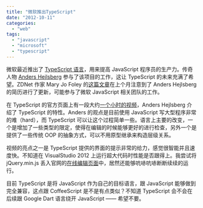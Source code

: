 ```yaml
---
title: "微软推出TypeScript"
date: "2012-10-11"
categories: 
  - "web"
tags: 
  - "javascript"
  - "microsoft"
  - "typescript"
---
```


微软最近推出了 [TypeScript 语言](http://www.typescriptlang.org/ "TypeScript Official Website")，用来提高 JavaScript 程序员的生产力。传奇人物 [Anders Hejlsberg](http://www.microsoft.com/about/technicalrecognition/anders-hejlsberg.aspx) 参与了该项目的工作，这让 TypeScript 的未来充满了希望。ZDNet 作家 Mary Jo Foley 的[这篇文章](http://www.zdnet.com/whats-microsofts-father-of-cs-next-trick-7000004226/)在上个月注意到了 Anders Hejlsberg 的简历进行了更新，可能参与了微软 JavaScript 相关团队的工作。

在 TypeScript 的官方页面上有一段大约[一个小时的视频](http://media.ch9.ms/ch9/c3e5/e5e02f2e-5962-48db-9ddd-85e27a4fc3e5/IntroducingTSAndersH.webm)，Anders Hejlsberg 介绍了 TypeScript 的特性。Anders 的观点是目前使用 JavaScript 写大型程序非常的难（hard），而 TypeScript 可以让这个过程简单一些。语言上主要的改变，一个是增加了一些类型的限定，使得在编辑的时候能够更好的进行检查，另外一个是提供了一些传统 OOP 的抽象方式，可以不用原型继承来构造层级关系。

视频的亮点之一是 TypeScript 提供的界面的提示非常的给力，感觉很智能并且速度快。不知道在 VisualStudio 2012 上运行超大代码时性能是否跟得上。我尝试将 jQuery.min.js 丢入官网的[在线编辑页面](http://www.typescriptlang.org/Playground/)中，居然还能够吭哧吭哧断断续续的运行。

目前 TypeScript 是将 JavaScript 作为自己的目标语言，跟 JavaScript 能够做到完全兼容，这点跟 CoffeeScript 是不是有点类似？不知道 TypeScript 会不会在后续跟 Google Dart 语言绕开 JavaScript —— 希望不要。
